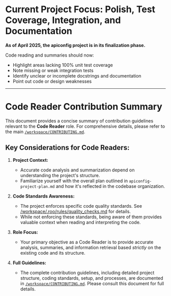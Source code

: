 # Current Project Focus: Polish, Test Coverage, Integration, and Documentation

**As of April 2025, the apiconfig project is in its finalization phase.**

Code reading and summaries should now:
- Highlight areas lacking 100% unit test coverage
- Note missing or weak integration tests
- Identify unclear or incomplete docstrings and documentation
- Point out code or design weaknesses

---

# Code Reader Contribution Summary

This document provides a concise summary of contribution guidelines relevant to the **Code Reader** role. For comprehensive details, please refer to the main [`/workspace/CONTRIBUTING.md`](/workspace/CONTRIBUTING.md).

## Key Considerations for Code Readers:

1.  **Project Context:**
    *   Accurate code analysis and summarization depend on understanding the project's structure.
    *   Familiarize yourself with the overall plan outlined in `apiconfig-project-plan.md` and how it's reflected in the codebase organization.

2.  **Code Standards Awareness:**
    *   The project enforces specific code quality standards. See [/workspace/.roo/rules/quality_checks.md](/workspace/.roo/rules/quality_checks.md) for details.
    *   While not enforcing these standards, being aware of them provides valuable context when reading and interpreting the code.

3.  **Role Focus:**
    *   Your primary objective as a Code Reader is to provide accurate analysis, summaries, and information retrieval based *strictly* on the existing code and its structure.

4.  **Full Guidelines:**
    *   The complete contribution guidelines, including detailed project structure, coding standards, setup, and processes, are documented in [`/workspace/CONTRIBUTING.md`](/workspace/CONTRIBUTING.md). Please consult this document for full details.